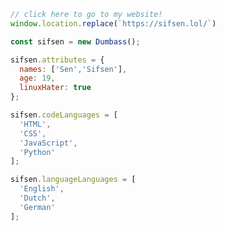 <a href="https://sifsen.lol/">

```javascript
// click here to go to my website!
window.location.replace(`https://sifsen.lol/`)

```
</a>

```javascript
const sifsen = new Dumbass();

sifsen.attributes = {
  names: ['Sen','Sifsen'],
  age: 19,
  linuxHater: true
};

sifsen.codeLanguages = [
  'HTML',
  'CSS',
  'JavaScript',
  'Python'
];

sifsen.languageLanguages = [
  'English',
  'Dutch',
  'German'
];
```
